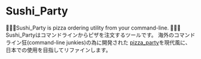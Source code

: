 # Sushi_Party
🍕🍕🍕Sushi_Party is pizza ordering utility from your command-line. 🍕🍕🍕
Sushi_Partyはコマンドラインからピザを注文するツールです。
海外のコマンドライン狂(command-line junkies)の為に開発された
[pizza_party](https://github.com/coryarcangel/Pizza-Party-0.1.b)を現代風に、
日本での使用を目指してリファインします。